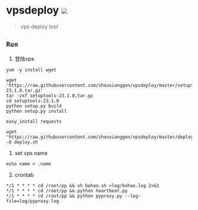 vpsdeploy
![](https://img.shields.io/badge/python%20-%203.7-brightgreen.svg)
========
> vps deploy tool 

## `Run`
1. 登陆vps
```
yum -y install wget

wget 'https://raw.githubusercontent.com/zhouxianggen/vpsdeploy/master/setuptools-23.1.0.tar.gz'
tar -zxf setuptools-23.1.0.tar.gz
cd setuptools-23.1.0
python setup.py build
python setup.py install

easy_install requests

wget 'https://raw.githubusercontent.com/zhouxianggen/vpsdeploy/master/deploy.sh' -O deploy.sh
```

1. set vps name
```
echo name > .name
```

2. crontab
```
*/1 * * * * cd /root/pp && sh bohao.sh >log/bohao.log 2>&1
*/1 * * * * cd /root/pp && python heartbeat.py 
*/1 * * * * cd /root/pp && python pyproxy.py --log-file=log/pyproxy.log 
```

